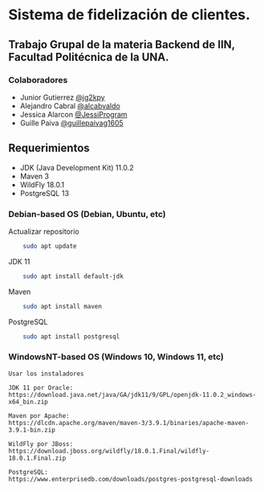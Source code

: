# Sistema de fidelización de clientes.
## Trabajo Grupal de la materia Backend de IIN, Facultad Politécnica de la UNA.

### Colaboradores
* Junior Gutierrez [@jg2kpy](https://github.com/jg2kpy)
* Alejandro Cabral [@alcabvaldo](https://github.com/alcabvaldo)
* Jessica Alarcon [@JessiProgram](https://github.com/JessiProgram)
* Guille Paiva [@guillepaivag1605](https://github.com/guillepaivag1605)

## Requerimientos
 * JDK (Java Development Kit) 11.0.2
 * Maven 3
 * WildFly 18.0.1
 * PostgreSQL 13

### Debian-based OS (Debian, Ubuntu, etc)
   Actualizar repositorio
   
```sh
    sudo apt update
```

   JDK 11
```sh
    sudo apt install default-jdk
```

   Maven
```sh
    sudo apt install maven
```

   PostgreSQL
```sh
    sudo apt install postgresql
```

### WindowsNT-based OS (Windows 10, Windows 11, etc)
    Usar los instaladores
   
    JDK 11 por Oracle:
    https://download.java.net/java/GA/jdk11/9/GPL/openjdk-11.0.2_windows-x64_bin.zip

    Maven por Apache:
    https://dlcdn.apache.org/maven/maven-3/3.9.1/binaries/apache-maven-3.9.1-bin.zip
   
    WildFly por JBoss:
    https://download.jboss.org/wildfly/18.0.1.Final/wildfly-18.0.1.Final.zip

    PostgreSQL:
    https://www.enterprisedb.com/downloads/postgres-postgresql-downloads
